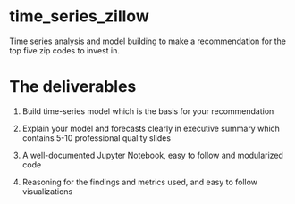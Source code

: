 # time_series_zillow
Time series analysis and model building to make a recommendation for the top five zip codes to invest in.

# The deliverables
1. Build time-series model which is the basis for your recommendation

2. Explain your model and forecasts clearly in executive summary which contains 5-10 professional quality slides

3. A well-documented Jupyter Notebook, easy to follow and modularized code

4. Reasoning for the findings and metrics used, and easy to follow visualizations

